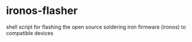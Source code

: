 # ironos-flasher

shell script for flashing the open source soldering iron firmware (ironos) to compatible devices
